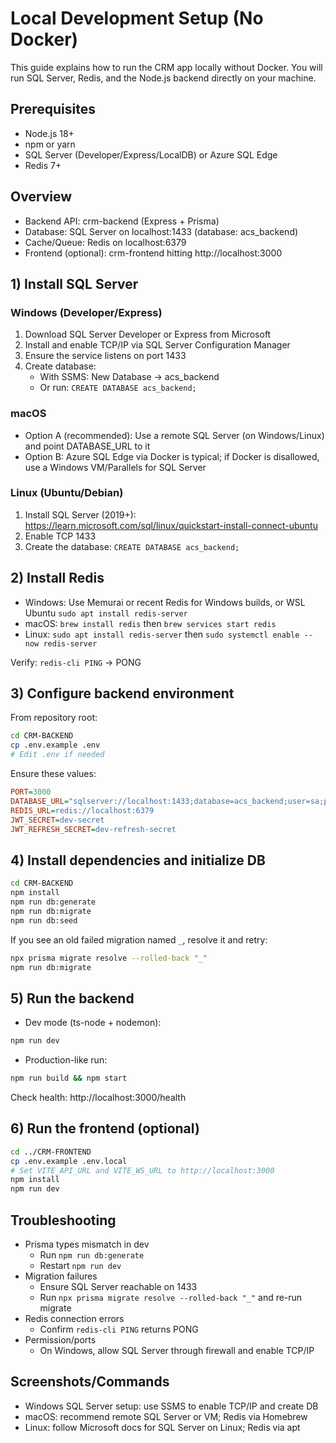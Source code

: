 # Local Development Setup (No Docker)

This guide explains how to run the CRM app locally without Docker. You will run SQL Server, Redis, and the Node.js backend directly on your machine.

## Prerequisites

- Node.js 18+
- npm or yarn
- SQL Server (Developer/Express/LocalDB) or Azure SQL Edge
- Redis 7+

## Overview

- Backend API: crm-backend (Express + Prisma)
- Database: SQL Server on localhost:1433 (database: acs_backend)
- Cache/Queue: Redis on localhost:6379
- Frontend (optional): crm-frontend hitting http://localhost:3000

## 1) Install SQL Server

### Windows (Developer/Express)
1. Download SQL Server Developer or Express from Microsoft
2. Install and enable TCP/IP via SQL Server Configuration Manager
3. Ensure the service listens on port 1433
4. Create database:
   - With SSMS: New Database -> acs_backend
   - Or run: `CREATE DATABASE acs_backend;`

### macOS
- Option A (recommended): Use a remote SQL Server (on Windows/Linux) and point DATABASE_URL to it
- Option B: Azure SQL Edge via Docker is typical; if Docker is disallowed, use a Windows VM/Parallels for SQL Server

### Linux (Ubuntu/Debian)
1. Install SQL Server (2019+): https://learn.microsoft.com/sql/linux/quickstart-install-connect-ubuntu
2. Enable TCP 1433
3. Create the database: `CREATE DATABASE acs_backend;`

## 2) Install Redis

- Windows: Use Memurai or recent Redis for Windows builds, or WSL Ubuntu `sudo apt install redis-server`
- macOS: `brew install redis` then `brew services start redis`
- Linux: `sudo apt install redis-server` then `sudo systemctl enable --now redis-server`

Verify: `redis-cli PING` -> PONG

## 3) Configure backend environment

From repository root:

```bash
cd CRM-BACKEND
cp .env.example .env
# Edit .env if needed
```

Ensure these values:

```ini
PORT=3000
DATABASE_URL="sqlserver://localhost:1433;database=acs_backend;user=sa;password=YourStrong@Passw0rd;trustServerCertificate=true"
REDIS_URL=redis://localhost:6379
JWT_SECRET=dev-secret
JWT_REFRESH_SECRET=dev-refresh-secret
```

## 4) Install dependencies and initialize DB

```bash
cd CRM-BACKEND
npm install
npm run db:generate
npm run db:migrate
npm run db:seed
```

If you see an old failed migration named `_`, resolve it and retry:

```bash
npx prisma migrate resolve --rolled-back "_"
npm run db:migrate
```

## 5) Run the backend

- Dev mode (ts-node + nodemon):
```bash
npm run dev
```
- Production-like run:
```bash
npm run build && npm start
```

Check health: http://localhost:3000/health

## 6) Run the frontend (optional)

```bash
cd ../CRM-FRONTEND
cp .env.example .env.local
# Set VITE_API_URL and VITE_WS_URL to http://localhost:3000
npm install
npm run dev
```

## Troubleshooting

- Prisma types mismatch in dev
  - Run `npm run db:generate`
  - Restart `npm run dev`
- Migration failures
  - Ensure SQL Server reachable on 1433
  - Run `npx prisma migrate resolve --rolled-back "_"` and re-run migrate
- Redis connection errors
  - Confirm `redis-cli PING` returns PONG
- Permission/ports
  - On Windows, allow SQL Server through firewall and enable TCP/IP

## Screenshots/Commands

- Windows SQL Server setup: use SSMS to enable TCP/IP and create DB
- macOS: recommend remote SQL Server or VM; Redis via Homebrew
- Linux: follow Microsoft docs for SQL Server on Linux; Redis via apt

